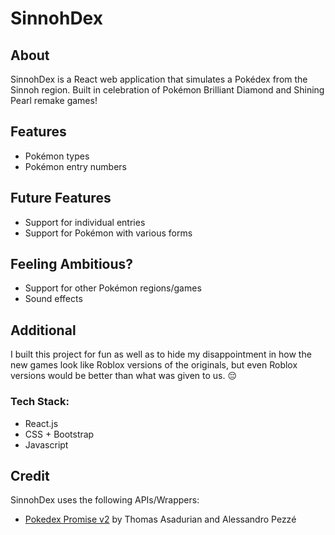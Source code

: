 # SinnohDex 

## About
SinnohDex is a React web application that simulates a Pokédex from the Sinnoh region. Built in celebration of Pokémon Brilliant Diamond and Shining Pearl remake games!

## Features
- Pokémon types
- Pokémon entry numbers

## Future Features
- Support for individual entries
- Support for Pokémon with various forms

## Feeling Ambitious?
- Support for other Pokémon regions/games
- Sound effects

## Additional
I built this project for fun as well as to hide my disappointment in how the new games look like Roblox versions of the originals, but even Roblox versions would be better than what was given to us. 😔
### Tech Stack:
- React.js
- CSS + Bootstrap
- Javascript

## Credit
SinnohDex uses the following APIs/Wrappers:
- [Pokedex Promise v2](https://github.com/PokeAPI/pokedex-promise-v2) by Thomas Asadurian and Alessandro Pezzé

